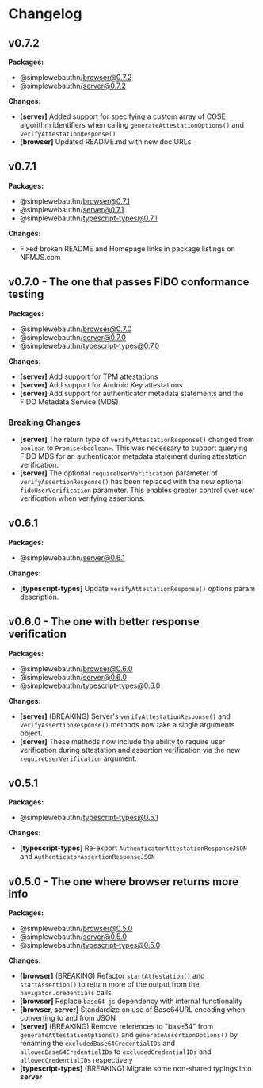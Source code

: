 # Changelog

## v0.7.2

**Packages:**

- @simplewebauthn/browser@0.7.2
- @simplewebauthn/server@0.7.2

**Changes:**

- **[server]** Added support for specifying a custom array of COSE algorithm identifiers when calling `generateAttestationOptions()` and `verifyAttestationResponse()`
- **[browser]** Updated README.md with new doc URLs

## v0.7.1

**Packages:**

- @simplewebauthn/browser@0.7.1
- @simplewebauthn/server@0.7.1
- @simplewebauthn/typescript-types@0.7.1

**Changes:**

- Fixed broken README and Homepage links in package listings on NPMJS.com

## v0.7.0 - The one that passes FIDO conformance testing

**Packages:**

- @simplewebauthn/browser@0.7.0
- @simplewebauthn/server@0.7.0
- @simplewebauthn/typescript-types@0.7.0

**Changes:**

- **[server]** Add support for TPM attestations
- **[server]** Add support for Android Key attestations
- **[server]** Add support for authenticator metadata statements and the FIDO Metadata Service (MDS)

### Breaking Changes

- **[server]** The return type of `verifyAttestationResponse()` changed from `boolean` to `Promise<boolean>`. This was necessary to support querying FIDO MDS for an authenticator metadata statement during attestation verification.
- **[server]** The optional `requireUserVerification` parameter of `verifyAssertionResponse()` has been replaced with the new optional `fidoUserVerification` parameter. This enables greater control over user verification when verifying assertions.

## v0.6.1

**Packages:**

- @simplewebauthn/server@0.6.1

**Changes:**

- **[typescript-types]** Update `verifyAttestationResponse()` options param description.

## v0.6.0 - The one with better response verification

**Packages:**

- @simplewebauthn/browser@0.6.0
- @simplewebauthn/server@0.6.0
- @simplewebauthn/typescript-types@0.6.0

**Changes:**

- **[server]** (BREAKING) Server's `verifyAttestationResponse()` and `verifyAssertionResponse()` methods now take a single arguments object.
- **[server]** These methods now include the ability to require user verification during attestation and assertion verification via the new `requireUserVerification` argument.

## v0.5.1

**Packages:**

- @simplewebauthn/typescript-types@0.5.1

**Changes:**

- **[typescript-types]** Re-export `AuthenticatorAttestationResponseJSON` and `AuthenticatorAssertionResponseJSON`

## v0.5.0 - The one where browser returns more info

**Packages:**

- @simplewebauthn/browser@0.5.0
- @simplewebauthn/server@0.5.0
- @simplewebauthn/typescript-types@0.5.0

**Changes:**

- **[browser]** (BREAKING) Refactor `startAttestation()` and `startAssertion()` to return more of the output from the `navigator.credentials` calls
- **[browser]** Replace `base64-js` dependency with internal functionality
- **[browser, server]** Standardize on use of Base64URL encoding when converting to and from JSON
- **[server]** (BREAKING) Remove references to "base64" from `generateAttestationOptions()` and `generateAssertionOptions()` by renaming the `excludedBase64CredentialIDs` and `allowedBase64CredentialIDs` to `excludedCredentialIDs` and `allowedCredentialIDs` respectively
- **[typescript-types]** (BREAKING) Migrate some non-shared typings into **server**
